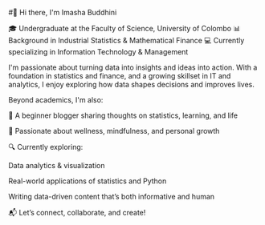 #👋 Hi there, I'm Imasha Buddhini 

🎓 Undergraduate at the Faculty of Science, University of Colombo
📊 Background in Industrial Statistics & Mathematical Finance
💻 Currently specializing in Information Technology & Management

I'm passionate about turning data into insights and ideas into action.
With a foundation in statistics and finance, and a growing skillset in IT and analytics, I enjoy exploring how data shapes decisions and improves lives.

Beyond academics, I'm also:

📝 A beginner blogger sharing thoughts on statistics, learning, and life

🌱 Passionate about wellness, mindfulness, and personal growth

🔍 Currently exploring:

Data analytics & visualization

Real-world applications of statistics and Python

Writing data-driven content that’s both informative and human

📬 Let’s connect, collaborate, and create!


